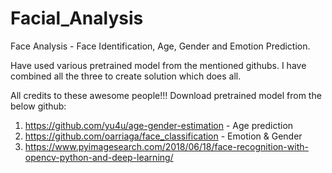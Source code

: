 # Facial_Analysis
Face Analysis - Face Identification, Age, Gender and Emotion Prediction.

Have used various pretrained model from the mentioned githubs. I have combined all the three to create solution which does all.

All credits to these awesome people!!!
Download pretrained model from the below github:
1. https://github.com/yu4u/age-gender-estimation - Age prediction
2. https://github.com/oarriaga/face_classification - Emotion & Gender 
3. https://www.pyimagesearch.com/2018/06/18/face-recognition-with-opencv-python-and-deep-learning/

